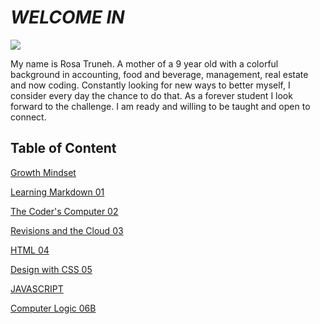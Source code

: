 # *WELCOME IN*


![](pictures/profile-1.jpg)

My name is Rosa Truneh. A mother of a 9 year old with a colorful background in accounting, food and beverage, management, real estate and now coding. Constantly looking for new ways to better myself, I consider every day the chance to do that. As a forever student I look forward to the challenge. I am ready and willing to be taught and open to connect. 

## Table of Content

[Growth Mindset](welcome.md)

[Learning Markdown 01](summary.md)

[The Coder's Computer 02](TextEditor.md)

[Revisions and the Cloud 03](revisions-cloud.md)

[HTML 04](Designing.md)

[Design with CSS 05](chapter11.md)

[JAVASCRIPT](Javascript.md)

[Computer Logic 06B](complogic.md)
